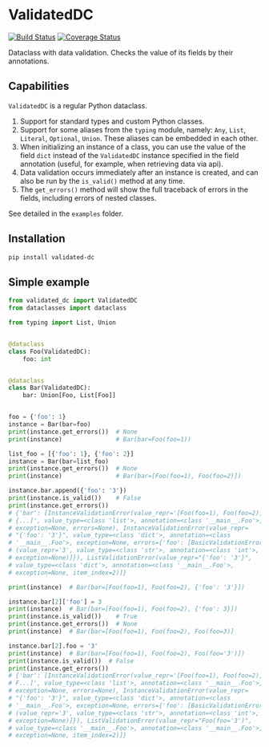 # ValidatedDC

[![Build Status](https://travis-ci.com/EvgeniyBurdin/validated_dc.svg?branch=master)](https://travis-ci.com/EvgeniyBurdin/validated_dc) [![Coverage Status](https://coveralls.io/repos/github/EvgeniyBurdin/validated_dc/badge.svg?branch=master)](https://coveralls.io/github/EvgeniyBurdin/validated_dc?branch=master)

Dataclass with data validation. Checks the value of its fields by their annotations.

## Capabilities

`ValidatedDC` is a regular Python dataclass.

1. Support for standard types and custom Python classes.
2. Support for some aliases from the `typing` module, namely: `Any`, `List`, `Literal`, `Optional`, `Union`. These aliases can be embedded in each other.
3. When initializing an instance of a class, you can use the value of the field `dict` instead of the `ValidatedDC` instance specified in the field annotation (useful, for example, when retrieving data via api).
4. Data validation occurs immediately after an instance is created, and can also be run by the `is_valid()` method at any time.
5. The `get_errors()` method will show the full traceback of errors in the fields, including errors of nested classes.

See detailed in the `examples` folder.

## Installation

```bash
pip install validated-dc
```

## Simple example

```python
from validated_dc import ValidatedDC
from dataclasses import dataclass

from typing import List, Union


@dataclass
class Foo(ValidatedDC):
    foo: int


@dataclass
class Bar(ValidatedDC):
    bar: Union[Foo, List[Foo]]


foo = {'foo': 1}
instance = Bar(bar=foo)
print(instance.get_errors())  # None
print(instance)               # Bar(bar=Foo(foo=1))

list_foo = [{'foo': 1}, {'foo': 2}]
instance = Bar(bar=list_foo)
print(instance.get_errors())  # None
print(instance)               # Bar(bar=[Foo(foo=1), Foo(foo=2)])

instance.bar.append({'foo': '3'})
print(instance.is_valid())    # False
print(instance.get_errors())
# {'bar': [InstanceValidationError(value_repr='[Foo(foo=1), Foo(foo=2),
# {...]', value_type=<class 'list'>, annotation=<class '__main__.Foo'>,
# exception=None, errors=None), InstanceValidationError(value_repr=
# "{'foo': '3'}", value_type=<class 'dict'>, annotation=<class
# '__main__.Foo'>, exception=None, errors={'foo': [BasicValidationError
# (value_repr='3', value_type=<class 'str'>, annotation=<class 'int'>,
# exception=None)]}), ListValidationError(value_repr="{'foo': '3'}",
# value_type=<class 'dict'>, annotation=<class '__main__.Foo'>,
# exception=None, item_index=2)]}

print(instance)  # Bar(bar=[Foo(foo=1), Foo(foo=2), {'foo': '3'}])

instance.bar[2]['foo'] = 3
print(instance)  # Bar(bar=[Foo(foo=1), Foo(foo=2), {'foo': 3}])
print(instance.is_valid())    # True
print(instance.get_errors())  # None
print(instance)  # Bar(bar=[Foo(foo=1), Foo(foo=2), Foo(foo=3)]

instance.bar[2].foo = '3'
print(instance)  # Bar(bar=[Foo(foo=1), Foo(foo=2), Foo(foo='3')])
print(instance.is_valid())  # False
print(instance.get_errors())
# {'bar': [InstanceValidationError(value_repr='[Foo(foo=1), Foo(foo=2),
# F...]', value_type=<class 'list'>, annotation=<class '__main__.Foo'>,
# exception=None, errors=None), InstanceValidationError(value_repr=
# "{'foo': '3'}", value_type=<class 'dict'>, annotation=<class
# '__main__.Foo'>, exception=None, errors={'foo': [BasicValidationError
# (value_repr='3', value_type=<class 'str'>, annotation=<class 'int'>,
# exception=None)]}), ListValidationError(value_repr="Foo(foo='3')",
# value_type=<class '__main__.Foo'>, annotation=<class '__main__.Foo'>,
# exception=None, item_index=2)]}
```
